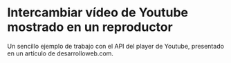 # Intercambiar vídeo de Youtube mostrado en un reproductor

Un sencillo ejemplo de trabajo con el API del player de Youtube, presentado en un artículo de desarrolloweb.com.